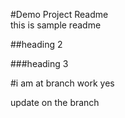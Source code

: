 #Demo Project Readme  
this is sample readme

##heading 2

###heading 3


#i am at branch work yes

update on the branch
